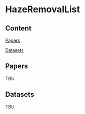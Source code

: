 # HazeRemovalList

## Content

[Papers](#Papers)

[Datasets](#Datasets)

## Papers

TBU

## Datasets

TBU
